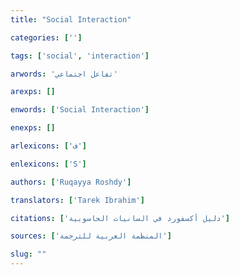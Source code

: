 ```yaml
---
title: "Social Interaction"

categories: ['']

tags: ['social', 'interaction']

arwords: 'تفاعل اجتماعي'

arexps: []

enwords: ['Social Interaction']

enexps: []

arlexicons: ['ف']

enlexicons: ['S']

authors: ['Ruqayya Roshdy']

translators: ['Tarek Ibrahim']

citations: ['دليل أكسفورد في السانيات الحاسوبية']

sources: ['المنظمة العربية للترجمة']

slug: ""
---
```

